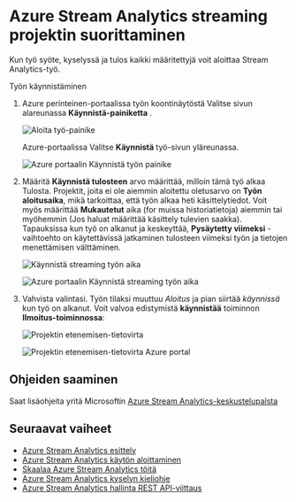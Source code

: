 <properties 
    pageTitle="Käynnistäminen streaming työt Stream Analytics | Microsoft Azure" 
    description="Suoritustapaa streaming työn Azure Stream Analytics | oppimiskeskuksen polku-osiossa."
    keywords="Streaming töitä"
    documentationCenter=""
    services="stream-analytics"
    authors="jeffstokes72" 
    manager="jhubbard" 
    editor="cgronlun"/>

<tags 
    ms.service="stream-analytics" 
    ms.devlang="na" 
    ms.topic="article" 
    ms.tgt_pltfrm="na" 
    ms.workload="data-services" 
    ms.date="09/26/2016" 
    ms.author="jeffstok"/>

# <a name="how-to-run-a-streaming-job-in-azure-stream-analytics"></a>Azure Stream Analytics streaming projektin suorittaminen

Kun työ syöte, kyselyssä ja tulos kaikki määritettyjä voit aloittaa Stream Analytics-työ.

Työn käynnistäminen

1.  Azure perinteinen-portaalissa työn koontinäytöstä Valitse sivun alareunassa **Käynnistä-painiketta** .

    ![Aloita työ-painike](./media/stream-analytics-run-a-job/1-stream-analytics-run-a-job.png)  

    Azure-portaalissa Valitse **Käynnistä** työ-sivun yläreunassa.

    ![Azure portaalin Käynnistä työn painike](./media/stream-analytics-run-a-job/4-stream-analytics-run-a-job.png)  

2.  Määritä **Käynnistä tulosteen** arvo määrittää, milloin tämä työ alkaa Tulosta. Projektit, joita ei ole aiemmin aloitettu oletusarvo on **Työn aloitusaika**, mikä tarkoittaa, että työn alkaa heti käsittelytiedot. Voit myös määrittää **Mukautetut** aika (for muissa historiatietoja) aiemmin tai myöhemmin (Jos haluat määrittää käsittely tulevien saakka). Tapauksissa kun työ on alkanut ja keskeyttää, **Pysäytetty viimeksi** -vaihtoehto on käytettävissä jatkaminen tulosteen viimeksi työn ja tietojen menettämisen välttäminen.  

    ![Käynnistä streaming työn aika](./media/stream-analytics-run-a-job/2-stream-analytics-run-a-job.png)  

    ![Azure portaalin Käynnistä streaming työn aika](./media/stream-analytics-run-a-job/5-stream-analytics-run-a-job.png)  

3.  Vahvista valintasi. Työn tilaksi muuttuu *Aloitus* ja pian siirtää *käynnissä* kun työ on alkanut. Voit valvoa edistymistä **käynnistää** toiminnon **Ilmoitus-toiminnossa**:

    ![Projektin etenemisen-tietovirta](./media/stream-analytics-run-a-job/3-stream-analytics-run-a-job.png)  

    ![Projektin etenemisen-tietovirta Azure portal](./media/stream-analytics-run-a-job/6-stream-analytics-run-a-job.png)  

## <a name="get-help"></a>Ohjeiden saaminen
Saat lisäohjeita yritä Microsoftin [Azure Stream Analytics-keskustelupalsta](https://social.msdn.microsoft.com/Forums/en-US/home?forum=AzureStreamAnalytics)

## <a name="next-steps"></a>Seuraavat vaiheet

- [Azure Stream Analytics esittely](stream-analytics-introduction.md)
- [Azure Stream Analytics käytön aloittaminen](stream-analytics-get-started.md)
- [Skaalaa Azure Stream Analytics töitä](stream-analytics-scale-jobs.md)
- [Azure Stream Analytics kyselyn kieliohje](https://msdn.microsoft.com/library/azure/dn834998.aspx)
- [Azure Stream Analytics hallinta REST API-viittaus](https://msdn.microsoft.com/library/azure/dn835031.aspx)
